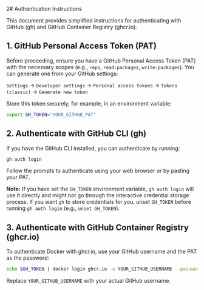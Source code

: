 2# Authentication Instructions

This document provides simplified instructions for authenticating with GitHub (gh) and GitHub Container Registry (ghcr.io).

## 1. GitHub Personal Access Token (PAT)

Before proceeding, ensure you have a GitHub Personal Access Token (PAT) with the necessary scopes (e.g., `repo`, `read:packages`, `write:packages`). You can generate one from your GitHub settings:

`Settings` -> `Developer settings` -> `Personal access tokens` -> `Tokens (classic)` -> `Generate new token`

Store this token securely, for example, in an environment variable:

```bash
export GH_TOKEN="YOUR_GITHUB_PAT"
```

## 2. Authenticate with GitHub CLI (gh)

If you have the GitHub CLI installed, you can authenticate by running:

```bash
gh auth login
```

Follow the prompts to authenticate using your web browser or by pasting your PAT.

**Note:** If you have set the `GH_TOKEN` environment variable, `gh auth login` will use it directly and might not go through the interactive credential storage process. If you want `gh` to store credentials for you, unset `GH_TOKEN` before running `gh auth login` (e.g., `unset GH_TOKEN`).

## 3. Authenticate with GitHub Container Registry (ghcr.io)

To authenticate Docker with ghcr.io, use your GitHub username and the PAT as the password:

```bash
echo $GH_TOKEN | docker login ghcr.io -u YOUR_GITHUB_USERNAME --password-stdin
```

Replace `YOUR_GITHUB_USERNAME` with your actual GitHub username.